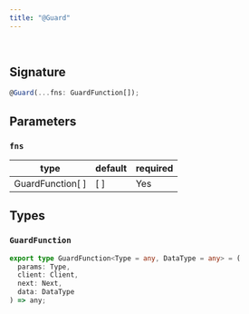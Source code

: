 ```yaml
---
title: "@Guard"
---
```


<br/>

## Signature

```ts
@Guard(...fns: GuardFunction[]);
```

## Parameters

### `fns`
| type      | default | required |
| --------- | ------- | -------- |
| GuardFunction[ ] | [ ]     | Yes      |

## Types

### `GuardFunction`

```ts
export type GuardFunction<Type = any, DataType = any> = (
  params: Type,
  client: Client,
  next: Next,
  data: DataType
) => any;
```